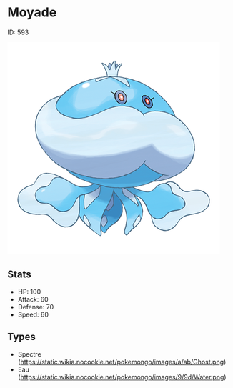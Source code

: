 # Moyade


ID: 593

![](https://raw.githubusercontent.com/PokeAPI/sprites/master/sprites/pokemon/other/official-artwork/593.png "Moyade")

## Stats


 - HP: 100
 - Attack: 60
 - Defense: 70
 - Speed: 60

## Types


 - Spectre (https://static.wikia.nocookie.net/pokemongo/images/a/ab/Ghost.png)
 - Eau (https://static.wikia.nocookie.net/pokemongo/images/9/9d/Water.png)

